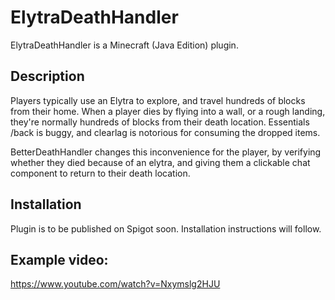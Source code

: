 # ElytraDeathHandler
ElytraDeathHandler is a Minecraft (Java Edition) plugin. 

## Description
Players typically use an Elytra to explore, and travel hundreds of blocks from their home. When a player dies by flying into a wall, or a rough landing, they're normally hundreds of blocks from their death location. Essentials /back is buggy, and clearlag is notorious for consuming the dropped items. 

BetterDeathHandler changes this inconvenience for the player, by verifying whether they died because of an elytra, and giving them a clickable chat component to return to their death location.

## Installation
Plugin is to be published on Spigot soon. 
Installation instructions will follow.

## Example video:
https://www.youtube.com/watch?v=Nxymslg2HJU


